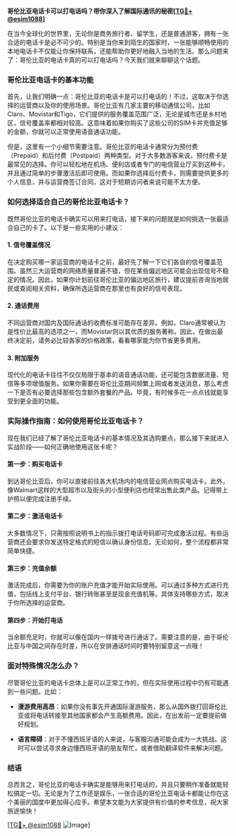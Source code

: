 **哥伦比亚电话卡可以打电话吗？带你深入了解国际通讯的秘密[[TG💪+ @esim1088](https://t.me/s/esim1088)]**

在当今全球化的世界里，无论你是商务旅行者、留学生，还是普通游客，拥有一张合适的电话卡是必不可少的。特别是当你来到陌生的国家时，一张能够顺畅使用的本地电话卡不仅能让你保持联系，还能帮助你更好地融入当地的生活。那么问题来了：哥伦比亚的电话卡真的可以打电话吗？今天我们就来聊聊这个话题。

### 哥伦比亚电话卡的基本功能

首先，让我们明确一点：哥伦比亚的电话卡是可以打电话的！不过，这取决于你选择的运营商以及你的使用场景。哥伦比亚有几家主要的移动通信公司，比如Claro、Movistar和Tigo，它们提供的服务覆盖范围广泛，无论是城市还是乡村地区，信号覆盖率都相对较高。这意味着如果你购买了这些公司的SIM卡并充值足够的金额，你就可以正常使用语音通话功能。

但是，这里有一个小细节需要注意。哥伦比亚的电话卡通常分为预付费（Prepaid）和后付费（Postpaid）两种类型。对于大多数游客来说，预付费卡是最常见的选择。你可以轻松地在机场、便利店或者专门的电信营业厅买到这种卡，并且通过简单的步骤激活后即可使用。而如果你选择后付费卡，则需要提供更多的个人信息，并与运营商签订合同，这对于短期访问者来说可能不太方便。

### 如何选择适合自己的哥伦比亚电话卡？

既然哥伦比亚的电话卡确实可以用来打电话，接下来的问题就是如何挑选一张最适合自己的卡了。以下是一些实用的小建议：

#### 1. **信号覆盖情况**
   在决定购买哪一家运营商的电话卡之前，最好先了解一下它们各自的信号覆盖范围。虽然三大运营商的网络质量普遍不错，但在某些偏远地区可能会出现信号不稳定的情况。因此，如果你计划前往哥伦比亚的偏远地区旅行，建议提前咨询当地居民或查阅相关资料，确保所选运营商在那里也有良好的信号表现。

#### 2. **通话费用**
   不同运营商对国内及国际通话的收费标准可能存在差异。例如，Claro通常被认为是性价比最高的选项之一，而Movistar则以其优质的服务著称。因此，在做出最终决定前，请务必比较各家的价格政策，看看哪家能为你节省更多费用。

#### 3. **附加服务**
   现代化的电话卡往往不仅仅局限于基本的语音通话功能，还可能包含数据流量、短信等多项增值服务。如果你需要在哥伦比亚期间频繁上网或者发送消息，那么考虑一下是否有必要选择那些包含额外套餐的产品。毕竟，有时候多花一点点钱就能享受到更全面的功能。

### 实际操作指南：如何使用哥伦比亚电话卡？

现在我们已经了解了哥伦比亚电话卡的基本情况及其选购要点，那么接下来就进入实战阶段——如何正确地使用这张卡呢？

#### 第一步：购买电话卡
   到达哥伦比亚后，你可以直接前往各大机场内的电信营业网点购买电话卡。此外，像Walmart这样的大型超市以及街头的小型便利店也经常出售此类产品。记得带上护照以便完成注册手续。

#### 第二步：激活电话卡
   大多数情况下，只需按照说明书上的指示拨打电话号码即可完成激活过程。有些运营商还会要求你发送特定格式的短信以确认身份信息。无论如何，整个流程都非常简单快捷。

#### 第三步：充值余额
   激活完成后，你需要为你的账户充值才能开始实际使用。可以通过多种方式进行充值，包括线上支付平台、银行转账甚至是现金充值机等。具体支持哪些方式，取决于你所选择的运营商。

#### 第四步：开始打电话
   当余额充足时，你就可以像在国内一样拨号进行通话了。需要注意的是，由于哥伦比亚与中国之间存在时差，所以在安排通话时间时要特别留意这一点哦！

### 面对特殊情况怎么办？

尽管哥伦比亚的电话卡总体上是可以正常工作的，但在实际使用过程中仍有可能遇到一些问题。比如：

- **漫游费用高昂**：如果你没有事先开通国际漫游服务，那么从国外拨打回哥伦比亚或将电话转接至其他国家都会产生高额费用。因此，在出发前一定要提前做好规划。
  
- **语言障碍**：对于不懂西班牙语的人来说，与客服沟通可能会成为一大挑战。这时可以尝试寻求身边懂西班牙语的朋友帮忙，或者借助翻译软件来解决问题。

### 结语

总而言之，哥伦比亚的电话卡确实是能够用来打电话的，并且只要稍作准备就能轻松搞定一切。无论是为了工作还是娱乐，一张合适的哥伦比亚电话卡都能让你在这个美丽的国度中更加得心应手。希望本文能为大家提供有价值的参考信息，祝大家旅途愉快！

[[TG💪+ @esim1088](https://t.me/s/esim1088) ![Image](https://i.postimg.cc/4NQfJmqS/Snipaste-2025-05-13-00-14-12.png)]